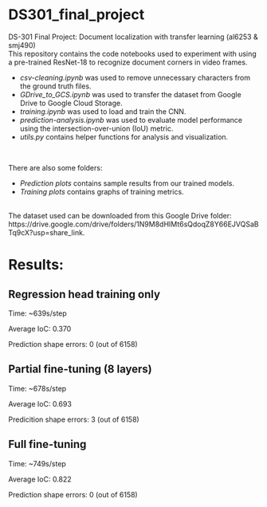 # DS301_final_project
DS-301 Final Project: Document localization with transfer learning (al6253 &amp; smj490)
<br>
This repository contains the code notebooks used to experiment with using a pre-trained ResNet-18 to recognize document corners in video frames.<br>
* <em>csv-cleaning.ipynb</em> was used to remove unnecessary characters from the ground truth files.
* <em>GDrive_to_GCS.ipynb</em> was used to transfer the dataset from Google Drive to Google Cloud Storage.
* <em>training.ipynb</em> was used to load and train the CNN.
* <em>prediction-analysis.ipynb</em> was used to evaluate model performance using the intersection-over-union (IoU) metric.
* <em>utils.py</em> contains helper functions for analysis and visualization.
<br>

There are also some folders:<br>
* <em>Prediction plots</em> contains sample results from our trained models.
* <em>Training plots</em> contains graphs of training metrics.
<br>
The dataset used can be downloaded from this Google Drive folder: https://drive.google.com/drive/folders/1N9M8dHIMt6sQdoqZ8Y66EJVQSaBTq9cX?usp=share_link.
<br>

# Results:
## Regression head training only
Time: ~639s/step

Average IoC: 0.370

Prediction shape errors: 0 (out of 6158)

## Partial fine-tuning (8 layers)
Time: ~678s/step

Average IoC: 0.693

Predicition shape errors: 3 (out of 6158)

## Full fine-tuning
Time: ~749s/step

Average IoC: 0.822

Prediction shape errors: 0 (out of 6158)
